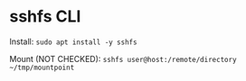 # sshfs CLI

Install: `sudo apt install -y sshfs`

Mount (NOT CHECKED): `sshfs user@host:/remote/directory ~/tmp/mountpoint`
